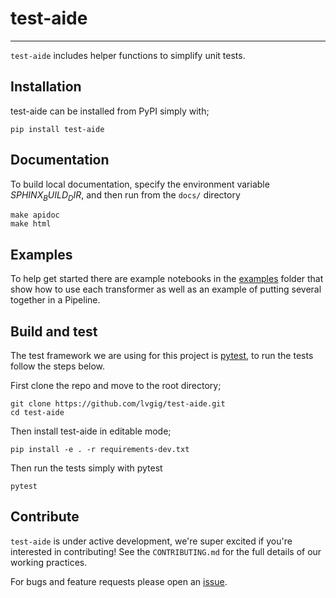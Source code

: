 # test-aide

----

`test-aide` includes helper functions to simplify unit tests.


## Installation

test-aide can be installed from PyPI simply with;

 `pip install test-aide`

## Documentation

To build local documentation, specify the environment variable $SPHINX_BUILD_DIR$, and then
run from the `docs/` directory

```shell
make apidoc
make html
```

## Examples

To help get started there are example notebooks in the [examples](https://github.com/lvgig/test-aide/tree/master/examples) folder that show how to use each transformer as well as an example of putting several together in a Pipeline.

## Build and test

The test framework we are using for this project is [pytest](https://docs.pytest.org/en/stable/), to run the tests follow the steps below.

First clone the repo and move to the root directory;

```shell
git clone https://github.com/lvgig/test-aide.git
cd test-aide
```

Then install test-aide in editable mode;

```shell
pip install -e . -r requirements-dev.txt
```

Then run the tests simply with pytest

```shell
pytest
```

## Contribute

`test-aide` is under active development, we're super excited if you're interested in contributing! See the `CONTRIBUTING.md` for the full details of our working practices.

For bugs and feature requests please open an [issue](https://github.com/lvgig/test-aide/issues).
